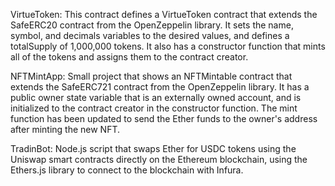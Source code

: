 VirtueToken:
This contract defines a VirtueToken contract that extends the SafeERC20 contract from the OpenZeppelin library. It sets the name, symbol, and decimals variables to the desired values, and defines a totalSupply of 1,000,000 tokens. It also has a constructor function that mints all of the tokens and assigns them to the contract creator.




NFTMintApp:
Small project that shows an NFTMintable contract that extends the SafeERC721 contract from the OpenZeppelin library. It has a public owner state variable that is an externally owned account, and is initialized to the contract creator in the constructor function. The mint function has been updated to send the Ether funds to the owner's address after minting the new NFT.



TradinBot:
Node.js script that swaps Ether for USDC tokens using the Uniswap smart contracts directly on the Ethereum blockchain, using the Ethers.js library to connect to the blockchain with Infura.
